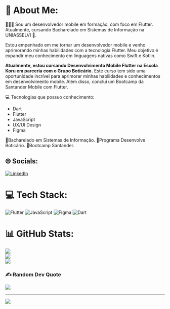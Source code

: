 # 💫 About Me:
🧑🏾‍💻 Sou um desenvolvedor mobile em formação, com foco em Flutter. 
Atualmente, cursando Bacharelado em Sistemas de Informação na UNIASSELVI 🏫.

Estou empenhado em me tornar um desenvolvedor mobile e venho aprimorando minhas habilidades com a tecnologia Flutter. Meu objetivo é expandir meu conhecimento em linguagens nativas como Swift e Kotlin.

 **Atualmente, estou cursando Desenvolvimento Mobile Flutter na Escola Koru em parceria com o Grupo Boticário.** Este curso tem sido uma oportunidade incrível para aprimorar minhas habilidades e conhecimentos em desenvolvimento mobile. Além disso, concluí um Bootcamp da Santander Mobile com Flutter.

💻 Tecnologias que possuo conhecimento:
- Dart
- Flutter
- JavaScript
- UX/UI Design
- Figma

🏫Bacharelado em Sistemas de Informação.
📗Programa Desenvolve Boticário.
📕Bootcamp Santander.



## 🌐 Socials:
[![LinkedIn](https://img.shields.io/badge/LinkedIn-%230077B5.svg?logo=linkedin&logoColor=white)](https://www.linkedin.com/in/wellington-andrade-64b44b275/) 

# 💻 Tech Stack:
![Flutter](https://img.shields.io/badge/Flutter-%2302569B.svg?style=for-the-badge&logo=Flutter&logoColor=white) ![JavaScript](https://img.shields.io/badge/javascript-%23323330.svg?style=for-the-badge&logo=javascript&logoColor=%23F7DF1E) 	![Figma](https://img.shields.io/badge/figma-%23F24E1E.svg?style=for-the-badge&logo=figma&logoColor=white) ![Dart](https://img.shields.io/badge/dart-%230175C2.svg?style=for-the-badge&logo=dart&logoColor=white)
# 📊 GitHub Stats:
![](https://github-readme-stats.vercel.app/api?username=wellingtonzero21&theme=highcontrast&hide_border=true&include_all_commits=true&count_private=false)<br/>
![](https://github-readme-streak-stats.herokuapp.com/?user=wellingtonzero21&theme=highcontrast&hide_border=true)<br/>
![](https://github-readme-stats.vercel.app/api/top-langs/?username=wellingtonzero21&theme=highcontrast&hide_border=true&include_all_commits=true&count_private=false&layout=compact)

### ✍️ Random Dev Quote
![](https://quotes-github-readme.vercel.app/api?type=horizontal&theme=dark)

---
[![](https://visitcount.itsvg.in/api?id=wellingtonzero21&icon=0&color=0)](https://visitcount.itsvg.in)

<!-- Proudly created with GPRM ( https://gprm.itsvg.in ) -->
